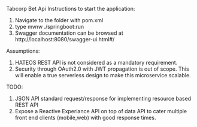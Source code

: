 Tabcorp Bet Api
Instructions to start the application:
1. Navigate to the folder with pom.xml 
2. type mvnw ./springboot:run
3. Swagger documentation can be browsed at http://localhost:8080/swagger-ui.html#/

Assumptions:
1. HATEOS REST API is not considered as a mandatory requirement.
2. Security through  OAuth2.0 with JWT propagation is out of scope. This will enable a true serverless design to make this microservice scalable.

TODO:
1. JSON API standard request/response for implementing resource based REST API
2. Expose a Reactive Experiance API on top of data API to cater multiple front end clients (mobile,web) with good response times.

